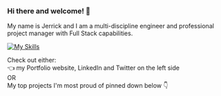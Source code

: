 ### Hi there and welcome! 👋

My name is Jerrick and I am a multi-discipline engineer and professional project manager with Full Stack capabilities. 

[![My Skills](https://skillicons.dev/icons?i=js,python,html,css,mongodb,react,express,nodejs)](https://skillicons.dev)

Check out either: </br>
👈 my Portfolio website, LinkedIn and Twitter on the left side </br>
OR </br>
My top projects I'm most proud of pinned down below 👇

<!--
**s0ysau/s0ysau** is a ✨ _special_ ✨ repository because its `README.md` (this file) appears on your GitHub profile.

Here are some ideas to get you started:

- 🔭 I’m currently working on ...
- 🌱 I’m currently learning ...
- 👯 I’m looking to collaborate on ...
- 🤔 I’m looking for help with ...
- 💬 Ask me about ...
- 📫 How to reach me: ...
- 😄 Pronouns: ...
- ⚡ Fun fact: ...
-->
